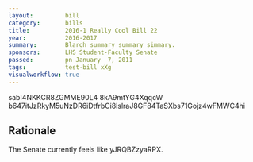 ```yaml
---
layout:         bill
category:       bills
title:          2016-1 Really Cool Bill 22
year:           2016-2017
summary:        Blargh summary summary simmary.
sponsors:       LHS Student-Faculty Senate
passed:         pn January  7, 2011
tags:           test-bill xXg
visualworkflow: true
---
```



sabI4NKKCR8ZGMME90L4 8kA9mtYG4XqqcW b647itJzRkyM5uNzDR6iDtfrbCi8lslraJ8GF84TaSXbs71Gojz4wFMWC4hi 




Rationale
---------
The Senate currently feels like yJRQBZzyaRPX.
